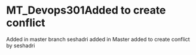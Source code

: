 # MT_Devops301Added to create conflict

Added in master branch
seshadri added in Master
added to create conflict by seshadri

